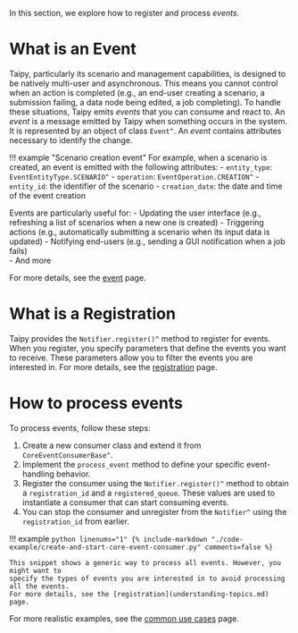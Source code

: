 In this section, we explore how to register and process *events*.

# What is an Event

Taipy, particularly its scenario and management capabilities, is designed to be natively
multi-user and asynchronous. This means you cannot control when an action is completed
(e.g., an end-user creating a scenario, a submission failing, a data node being edited, a job completing).
To handle these situations, Taipy emits *events* that you can consume and react to.
An *event* is a message emitted by Taipy when something occurs in the system.
It is represented by an object of class `Event^`. An *event* contains attributes necessary to identify the change.

!!! example "Scenario creation event"
    For example, when a scenario is created, an event is emitted with the following attributes:
        - `entity_type`: `EventEntityType.SCENARIO^`
        - `operation`: `EventOperation.CREATION^`
        - `entity_id`: the identifier of the scenario
        - `creation_date`: the date and time of the event creation

Events are particularly useful for:
    - Updating the user interface (e.g., refreshing a list of scenarios when a new one is created)
    - Triggering actions (e.g., automatically submitting a scenario when its input data is updated)
    - Notifying end-users (e.g., sending a GUI notification when a job fails)    
    - And more

For more details, see the [event](events-description.md) page.

# What is a Registration

Taipy provides the `Notifier.register()^` method to register for events. When you register,
you specify parameters that define the events you want to receive. These parameters allow you to
filter the events you are interested in. 
For more details, see the [registration](understanding-topics.md) page.

# How to process events

To process events, follow these steps:
1. Create a new consumer class and extend it from `CoreEventConsumerBase^`.
2. Implement the `process_event` method to define your specific event-handling behavior.
3. Register the consumer using the `Notifier.register()^` method to obtain
a `registration_id` and a `registered_queue`. These values are used to instantiate a consumer
that can start consuming events.
4. You can stop the consumer and unregister from the `Notifier^` using the `registration_id` from earlier.

!!! example
    ```python linenums="1"
    {%
    include-markdown "./code-example/create-and-start-core-event-consumer.py"
    comments=false
     %}
    ```

    This snippet shows a generic way to process all events. However, you might want to 
    specify the types of events you are interested in to avoid processing all the events.
    For more details, see the [registration](understanding-topics.md) page.

For more realistic examples, see the [common use cases](examples.md) page.